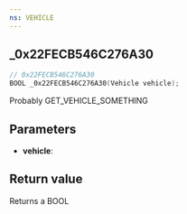 ```yaml
---
ns: VEHICLE
---
```

## _0x22FECB546C276A30

```c
// 0x22FECB546C276A30
BOOL _0x22FECB546C276A30(Vehicle vehicle);
```

Probably GET_VEHICLE_SOMETHING

## Parameters
* **vehicle**: 

## Return value
Returns a BOOL